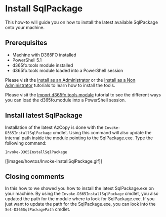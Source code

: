 ﻿# **Install SqlPackage**

This how-to will guide you on how to install the latest available SqlPackage onto your machine.

## **Prerequisites**
* Machine with D365FO installed
* PowerShell 5.1
* d365fo.tools module installed
* d365fo.tools module loaded into a PowerShell session

Please visit the [Install as an Administrator](https://github.com/d365collaborative/d365fo.tools/wiki/Tutorial-Install-Administrator) or the [Install as a Non Administrator](https://github.com/d365collaborative/d365fo.tools/wiki/Tutorial-Install-Non-Administrator) tutorials to learn how to install the tools.

Please visit the [Import d365fo.tools module](https://github.com/d365collaborative/d365fo.tools/wiki/Tutorial-Import-Module) tutorial to see the different ways you can load the d365fo.module into a PowerShell session.

## **Install latest SqlPackage**
Installation of the latest AzCopy is done with the `Invoke-D365InstallSqlPackage` cmdlet. Using this command will also update the internal path inside the module pointing to the SqlPackage.exe. Type the following command:

```
Invoke-D365InstallSqlPackage
```

[[images/howtos/Invoke-InstallSqlPackage.gif]]

## **Closing comments**
In this how to we showed you how to install the latest SqlPackage.exe on your machine. By using the `Invoke-D365InstallSqlPackage` cmdlet, you also updated the path for the module where to look for SqlPackage.exe. If you just want to update the path for the SqlPackage.exe, you can look into the `Set-D365SqlPackagePath` cmdlet.